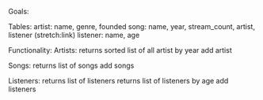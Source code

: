 Goals:

Tables:
artist: name, genre, founded
song: name, year, stream_count, artist, listener (stretch:link)
listener: name, age

Functionality:
Artists:
returns sorted list of all artist by year
add artist

Songs:
returns list of songs
add songs

Listeners:
returns list of listeners
returns list of listeners by age
add listeners
